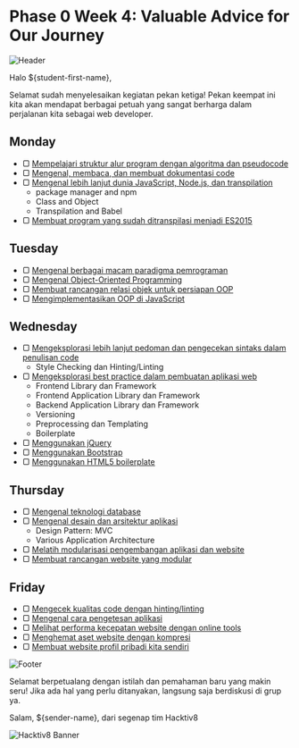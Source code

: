 # Phase 0 Week 4: Valuable Advice for Our Journey

![Header](images/header.png)

Halo ${student-first-name},

Selamat sudah menyelesaikan kegiatan pekan ketiga! Pekan keempat ini kita akan mendapat berbagai petuah yang sangat berharga dalam perjalanan kita sebagai web developer.

## Monday

- ▢ [Mempelajari struktur alur program dengan algoritma dan pseudocode](./algorithm-pseudocode.md)
- ▢ [Mengenal, membaca, dan membuat dokumentasi code](./code-documentation.md)
- ▢ [Mengenal lebih lanjut dunia JavaScript, Node.js, dan transpilation](./js-world.md)
  - package manager and npm
  - Class and Object
  - Transpilation and Babel
- ▢ [Membuat program yang sudah ditranspilasi menjadi ES2015](./js-transpiled.md)

## Tuesday

- ▢ [Mengenal berbagai macam paradigma pemrograman](./programming-paradigm.md)
- ▢ [Mengenal Object-Oriented Programming](./oop-basics.md)
- ▢ [Membuat rancangan relasi objek untuk persiapan OOP](./oop-design.md)
- ▢ [Mengimplementasikan OOP di JavaScript](./oop-implementation.md)

## Wednesday

- ▢ [Mengeksplorasi lebih lanjut pedoman dan pengecekan sintaks dalam penulisan code](./syntax-checking.md)
  - Style Checking dan Hinting/Linting
- ▢ [Mengeksplorasi best practice dalam pembuatan aplikasi web](./best-practice.md)
  - Frontend Library dan Framework
  - Frontend Application Library dan Framework
  - Backend Application Library dan Framework
  - Versioning
  - Preprocessing dan Templating
  - Boilerplate
- ▢ [Menggunakan jQuery](./jquery.md)
- ▢ [Menggunakan Bootstrap](./bootstrap.md)
- ▢ [Menggunakan HTML5 boilerplate](./html5-boilerplate.md)

## Thursday

- ▢ [Mengenal teknologi database](./database.md)
- ▢ [Mengenal desain dan arsitektur aplikasi](./app-design-architecture.md)
  - Design Pattern: MVC
  - Various Application Architecture
- ▢ [Melatih modularisasi pengembangan aplikasi dan website](./modularization.md)
- ▢ [Membuat rancangan website yang modular](./modular-design.md)

## Friday

- ▢ [Mengecek kualitas code dengan hinting/linting](./hinting-linting.md)
- ▢ [Mengenal cara pengetesan aplikasi](./testing.md)
- ▢ [Melihat performa kecepatan website dengan online tools](./website-speed.md)
- ▢ [Menghemat aset website dengan kompresi](./assets-compression.md)
- ▢ [Membuat website profil pribadi kita sendiri](./website-profile.md)

![Footer](images/footer.png)

Selamat berpetualang dengan istilah dan pemahaman baru yang makin seru!
Jika ada hal yang perlu ditanyakan, langsung saja berdiskusi di grup ya.

Salam,
${sender-name}, dari segenap tim Hacktiv8

![Hacktiv8 Banner](images/hacktiv8-banner.png)
